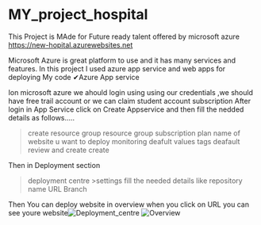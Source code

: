 # MY_project_hospital
This Project is MAde for Future ready talent  offered by microsoft azure 
https://new-hopital.azurewebsites.net

Microsoft Azure is great platform to use and it has many services and features.
In this project I used azure app service and web apps for deploying My code 
✔Azure App service

Ion microsoft azure we ahould login using using our credentials ,we should have free trail account
or we can claim student account subscription
After login in App Service click on Create Appservice and then fill the nedded details
as follows.....
>create resource group
resource group
subscription plan
name of website u want to deploy
>monitoring 
deafult values
>tags 
deafault
>review and create
>create


Then in Deployment section 
>deployment centre >settings
fill the needed details like repository name
URL
Branch

Then You can deploy website
in overview when you click on URL you can see youre website![Deployment_centre](https://user-images.githubusercontent.com/77660544/150171059-41300d69-2975-445e-8178-cb08ff17159e.png)
![Overview](https://user-images.githubusercontent.com/77660544/150171071-62e27521-7e97-483f-b877-aa06a417f223.png)


